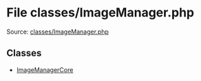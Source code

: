 File classes/ImageManager.php
=========

Source: [classes/ImageManager.php](https://github.com/PrestaShop/PrestaShop/blob/1.5.6.2/classes/ImageManager.php)


Classes
-------

* [ImageManagerCore](class.ImageManagerCore.md)

